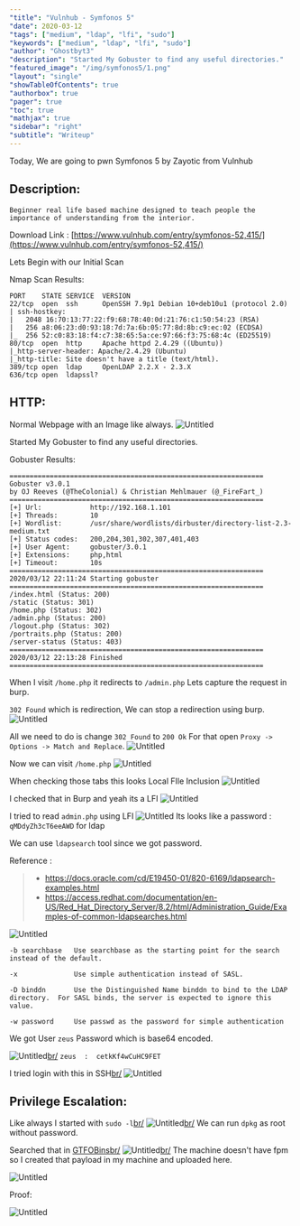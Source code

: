 ```yaml
---
"title": "Vulnhub - Symfonos 5"
"date": 2020-03-12
"tags": ["medium", "ldap", "lfi", "sudo"]
"keywords": ["medium", "ldap", "lfi", "sudo"]
"author": "Ghostbyt3"
"description": "Started My Gobuster to find any useful directories."
"featured_image": "/img/symfonos5/1.png"
"layout": "single"
"showTableOfContents": true
"authorbox": true
"pager": true
"toc": true
"mathjax": true
"sidebar": "right"
"subtitle": "Writeup"
---
```



Today, We are going to pwn Symfonos 5 by Zayotic from Vulnhub

## Description:

```
Beginner real life based machine designed to teach people the importance of understanding from the interior.
```
Download Link : [https://www.vulnhub.com/entry/symfonos-52,415/](https://www.vulnhub.com/entry/symfonos-52,415/)

Lets Begin with our Initial Scan

Nmap Scan Results:
```
PORT    STATE SERVICE  VERSION
22/tcp  open  ssh      OpenSSH 7.9p1 Debian 10+deb10u1 (protocol 2.0)
| ssh-hostkey: 
|   2048 16:70:13:77:22:f9:68:78:40:0d:21:76:c1:50:54:23 (RSA)
|   256 a8:06:23:d0:93:18:7d:7a:6b:05:77:8d:8b:c9:ec:02 (ECDSA)
|_  256 52:c0:83:18:f4:c7:38:65:5a:ce:97:66:f3:75:68:4c (ED25519)
80/tcp  open  http     Apache httpd 2.4.29 ((Ubuntu))
|_http-server-header: Apache/2.4.29 (Ubuntu)
|_http-title: Site doesn't have a title (text/html).
389/tcp open  ldap     OpenLDAP 2.2.X - 2.3.X
636/tcp open  ldapssl?
```

## HTTP:

Normal Webpage with an Image like always.
![Untitled](/img/symfonos5/1.png)

Started My Gobuster to find any useful directories.

Gobuster Results:
```
===============================================================
Gobuster v3.0.1
by OJ Reeves (@TheColonial) & Christian Mehlmauer (@_FireFart_)
===============================================================
[+] Url:            http://192.168.1.101
[+] Threads:        10
[+] Wordlist:       /usr/share/wordlists/dirbuster/directory-list-2.3-medium.txt
[+] Status codes:   200,204,301,302,307,401,403
[+] User Agent:     gobuster/3.0.1
[+] Extensions:     php,html
[+] Timeout:        10s
===============================================================
2020/03/12 22:11:24 Starting gobuster
===============================================================
/index.html (Status: 200)
/static (Status: 301)
/home.php (Status: 302)
/admin.php (Status: 200)
/logout.php (Status: 302)
/portraits.php (Status: 200)
/server-status (Status: 403)
===============================================================
2020/03/12 22:13:28 Finished
===============================================================
```
When I visit ``/home.php`` it redirects to ``/admin.php`` Lets capture the request in burp.

``302 Found`` which is redirection, We can stop a redirection using burp.
![Untitled](/img/symfonos5/2.png)

All we need to do is change ``302 Found`` to ``200 Ok`` For that open ``Proxy -> Options -> Match and Replace``.
![Untitled](/img/symfonos5/3.png)

Now we can visit ``/home.php``
![Untitled](/img/symfonos5/4.png)

When checking those tabs this looks Local FIle Inclusion 
![Untitled](/img/symfonos5/5.png)

I checked that in Burp and yeah its a LFI
![Untitled](/img/symfonos5/6.png)

I tried to read ``admin.php`` using LFI
![Untitled](/img/symfonos5/7.png)
Its looks like a password : ``qMDdyZh3cT6eeAWD`` for ldap

We can use ``ldapsearch`` tool since we got password.

Reference : 
> - https://docs.oracle.com/cd/E19450-01/820-6169/ldapsearch-examples.html
> - https://access.redhat.com/documentation/en-US/Red_Hat_Directory_Server/8.2/html/Administration_Guide/Examples-of-common-ldapsearches.html

![Untitled](/img/symfonos5/8.png)

```
-b searchbase	Use searchbase as the starting point for the search instead of the default.

-x     		  	Use simple authentication instead of SASL.

-D binddn 		Use the Distinguished Name binddn to bind to the LDAP directory.  For SASL binds, the server is expected to ignore this value.

-w password 	Use passwd as the password for simple authentication

```

We got User ``zeus`` Password which is base64 encoded.

![Untitled](/img/symfonos5/9.png)[br/](br/)
``zeus  :  cetkKf4wCuHC9FET ``

I tried login with this in SSH[br/](br/)
![Untitled](/img/symfonos5/10.png)

## Privilege Escalation:

Like always I started with ``sudo -l``[br/](br/)
![Untitled](/img/symfonos5/11.png)[br/](br/)
We can run ``dpkg`` as root without password.

Searched that in [GTFOBins](https://gtfobins.github.io/gtfobins/dpkg/)[br/](br/)
![Untitled](/img/symfonos5/12.png)[br/](br/)
The machine doesn't have fpm so I created that payload in my machine and uploaded here.

![Untitled](/img/symfonos5/13.png)

Proof:

![Untitled](/img/symfonos5/14.png)
